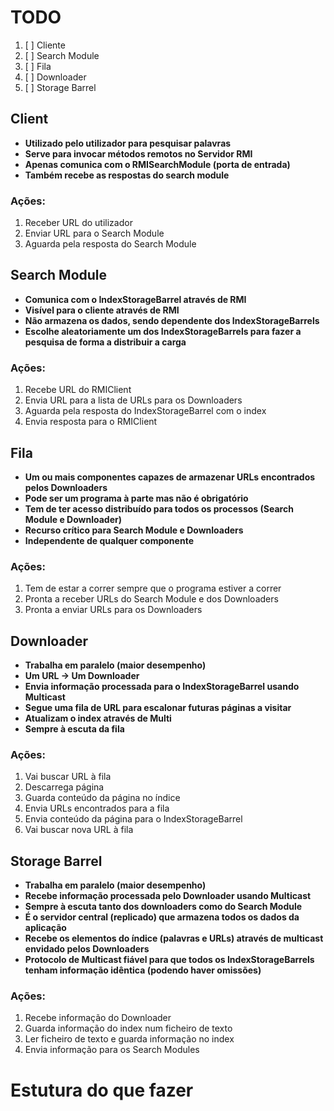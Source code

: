 # TODO

1. [ ] Cliente
2. [ ] Search Module
3. [ ] Fila
4. [ ] Downloader
5. [ ] Storage Barrel

## Client

- **Utilizado pelo utilizador para pesquisar palavras**
- **Serve para invocar métodos remotos no Servidor RMI**
- **Apenas comunica com o RMISearchModule (porta de entrada)**
- **Também recebe as respostas do search module**

### Ações:

1. Receber URL do utilizador
2. Enviar URL para o Search Module
3. Aguarda pela resposta do Search Module

## Search Module

- **Comunica com o IndexStorageBarrel através de RMI**
- **Visível para o cliente através de RMI**
- **Não armazena os dados, sendo dependente dos IndexStorageBarrels**
- **Escolhe aleatoriamente um dos IndexStorageBarrels para fazer a pesquisa de forma a distribuir a carga**

### Ações:

1. Recebe URL do RMIClient
2. Envia URL para a lista de URLs para os Downloaders
3. Aguarda pela resposta do IndexStorageBarrel com o index
4. Envia resposta para o RMIClient

## Fila

- **Um ou mais componentes capazes de armazenar URLs encontrados pelos Downloaders**
- **Pode ser um programa à parte mas não é obrigatório**
- **Tem de ter acesso distribuído para todos os processos (Search Module e Downloader)**
- **Recurso crítico para Search Module e Downloaders**
- **Independente de qualquer componente**

### Ações:

1. Tem de estar a correr sempre que o programa estiver a correr
2. Pronta a receber URLs do Search Module e dos Downloaders
3. Pronta a enviar URLs para os Downloaders

## Downloader

- **Trabalha em paralelo (maior desempenho)**
- **Um URL -> Um Downloader**
- **Envia informação processada para o IndexStorageBarrel usando Multicast**
- **Segue uma fila de URL para escalonar futuras páginas a visitar**
- **Atualizam o index através de Multi**
- **Sempre à escuta da fila**

### Ações:

1. Vai buscar URL à fila
2. Descarrega página
3. Guarda conteúdo da página no índice
4. Envia URLs encontrados para a fila
5. Envia conteúdo da página para o IndexStorageBarrel
6. Vai buscar nova URL à fila

## Storage Barrel

- **Trabalha em paralelo (maior desempenho)**
- **Recebe informação processada pelo Downloader usando Multicast**
- **Sempre à escuta tanto dos downloaders como do Search Module**
- **É o servidor central (replicado) que armazena todos os dados da aplicação**
- **Recebe os elementos do índice (palavras e URLs) através de multicast envidado pelos Downloaders**
- **Protocolo de Multicast fiável para que todos os IndexStorageBarrels tenham informação idêntica (podendo haver omissões)**

### Ações:

1. Recebe informação do Downloader
2. Guarda informação do index num ficheiro de texto
3. Ler ficheiro de texto e guarda informação no index
4. Envia informação para os Search Modules

# Estutura do que fazer
